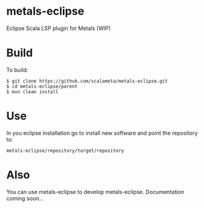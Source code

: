 # metals-eclipse

Eclipse Scala LSP plugin for Metals (WIP)

# Build

To build:

    $ git clone https://github.com/scalameta/metals-eclipse.git
    $ cd metals-eclipse/parent
    $ mvn clean install

# Use

In you eclipse installation go to install new software and point the repository to:

    metals-eclipse/repository/target/repository

# Also

You can use metals-eclipse to develop metals-eclipse. Documentation coming soon...
